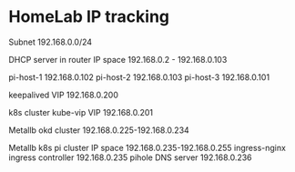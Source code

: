 # HomeLab IP tracking

Subnet
192.168.0.0/24

DHCP server in router IP space
192.168.0.2 - 192.168.0.103

pi-host-1   192.168.0.102
pi-host-2   192.168.0.103
pi-host-3   192.168.0.101

keepalived VIP
192.168.0.200

k8s cluster kube-vip VIP
192.168.0.201

Metallb okd cluster
192.168.0.225-192.168.0.234

Metallb k8s pi cluster IP space
192.168.0.235-192.168.0.255
    ingress-nginx ingress controller 192.168.0.235
    pihole DNS server 192.168.0.236

